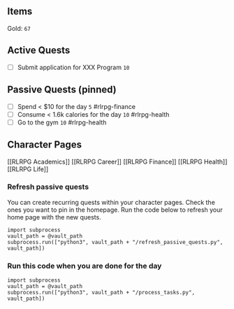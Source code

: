 ## Items
Gold: `67`

## Active Quests
- [ ] Submit application for XXX Program `10`

## Passive Quests (pinned)
- [ ] Spend < $10 for the day `5` #rlrpg-finance
- [ ] Consume < 1.6k calories for the day `10` #rlrpg-health
- [ ] Go to the gym `10` #rlrpg-health

## Character Pages
[[RLRPG Academics]]
[[RLRPG Career]]
[[RLRPG Finance]]
[[RLRPG Health]]
[[RLRPG Life]]

### Refresh passive quests
You can create recurring quests within your character pages. Check the ones you want to pin in the homepage. Run the code below to refresh your home page with the new quests.

```run-python
import subprocess
vault_path = @vault_path
subprocess.run(["python3", vault_path + "/refresh_passive_quests.py", vault_path])
```

### Run this code when you are done for the day

```run-python
import subprocess
vault_path = @vault_path
subprocess.run(["python3", vault_path + "/process_tasks.py", vault_path])
```